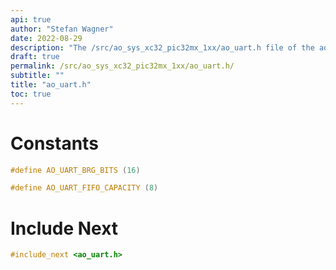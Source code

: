 ```yaml
---
api: true
author: "Stefan Wagner"
date: 2022-08-29
description: "The /src/ao_sys_xc32_pic32mx_1xx/ao_uart.h file of the ao real-time operating system."
draft: true
permalink: /src/ao_sys_xc32_pic32mx_1xx/ao_uart.h/
subtitle: ""
title: "ao_uart.h"
toc: true
---
```


# Constants

```c
#define AO_UART_BRG_BITS (16)
```

```c
#define AO_UART_FIFO_CAPACITY (8)
```

# Include Next

```c
#include_next <ao_uart.h>
```

